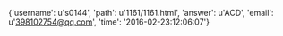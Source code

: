 {'username': u's0144', 'path': u'1161/1161.html', 'answer': u'ACD', 'email': u'398102754@qq.com', 'time': '2016-02-23:12:06:07'}